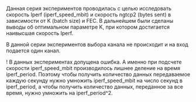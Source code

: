 Данная серия экспериментов проводилась с целью исследовать скорость Iperf (iperf_speed_mbit) и скорость ngtcp2 (bytes sent) в зависимости от K (batch size) и FEC. 
В дальнейшем были сделаны выводы об оптимальном параметре K, при котором достигается наивысшая скорость Iperf.

В данной серии экспериментов выбора канала не происходит и на вход подается один канал.

! В данных экспериментах допущена ошибка. 
А именно при подсчете скорости iperf_speed_mbit производилось лишнее деление на время iperf_period. 
Поэтому чтобы получить количество данных передаваемое каждую секунду нужно умножить iperf_speed_mbit на число секунд в iperf_period, а чтобы получить количество данных, переданное за все время, нужно умножить на iperf_period^2.